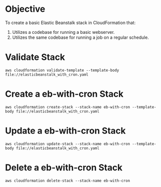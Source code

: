# Objective

To create a basic Elastic Beanstalk stack in CloudFormation that:

1. Utilizes a codebase for running a basic webserver.
2. Utilizes the same codebase for running a job on a regular schedule.

# Validate Stack
`aws cloudformation validate-template --template-body file://elasticbeanstalk_with_cron.yaml`

# Create a eb-with-cron Stack
`aws cloudformation create-stack --stack-name eb-with-cron --template-body file://elasticbeanstalk_with_cron.yaml`

# Update a eb-with-cron Stack
`aws cloudformation update-stack --stack-name eb-with-cron --template-body file://elasticbeanstalk_with_cron.yaml`

# Delete a eb-with-cron Stack
`aws cloudformation delete-stack --stack-name eb-with-cron`
